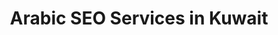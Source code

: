 ---
title: "Arabic SEO Services in Kuwait"
description: "Specialized Arabic Search Engine Optimization services to rank higher in Arabic search results across Kuwait and the Gulf region."
image: "/images/banner-art.svg"
draft: false

# Banner
banner:
  title: "Arabic SEO Services in Kuwait"
  content: "Specialized Arabic Search Engine Optimization services to rank higher in Arabic search results across Kuwait and the Gulf region."
  image: "/images/seo-banner.svg"
  button:
    enable: true
    label: "Get Started"
    link: "/contact"

# Features
feature:
  title: "Key Features of Our Arabic SEO Services"
  features:
    - name: "Keyword Research"
      icon: "/images/code.svg"
      content: "In-depth Arabic keyword research covering local dialects and variations"
    - name: "Content Optimization"
      icon: "/images/oop.svg"
      content: "Professional Arabic content optimization with RTL support"
    - name: "Technical SEO"
      icon: "/images/user-clock.svg"
      content: "Complete technical optimization for Arabic websites"
    - name: "Local SEO"
      icon: "/images/love.svg"
      content: "Kuwait-focused local SEO strategies"
    - name: "Performance Tracking"
      icon: "/images/speedometer.svg"
      content: "Regular monitoring and performance optimization"
    - name: "Expert Support"
      icon: "/images/cloud.svg"
      content: "Dedicated Arabic SEO specialists support"

# Services
services:
  - title: "Comprehensive Arabic SEO Solutions"
    content: "Our specialized approach combines local Arabic dialect optimization, technical SEO, and content strategy to improve your rankings in Kuwait and Gulf region."
    images:
      - "/images/service-slide-1.png"
      - "/images/service-slide-2.png"
      - "/images/service-slide-3.png"
    button:
      enable: true
      label: "Learn More"
      link: "/contact"

  - title: "Local Kuwait SEO Expertise"
    content: "We understand the unique challenges of Arabic SEO in Kuwait and provide tailored solutions for local businesses to improve their visibility."
    images: 
      - "/images/service-slide-1.png"
    button:
      enable: true
      label: "Get Started"
      link: "/contact"

# Call to action
call_to_action:
  title: "Ready to improve your Arabic SEO?"
  content: "Contact us today to discuss how we can help improve your Arabic website's visibility and rankings."
  image: '/images/cta.svg'
  button:
    enable: true
    label: "Contact Us"
    link: "/contact"
---